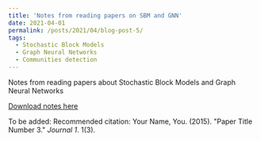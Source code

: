 ```yaml
---
title: 'Notes from reading papers on SBM and GNN'
date: 2021-04-01
permalink: /posts/2021/04/blog-post-5/
tags:
  - Stochastic Block Models
  - Graph Neural Networks
  - Communities detection
---
```




Notes from reading papers about Stochastic Block Models and Graph Neural Networks

[Download notes here](http://luoluo-l.github.io/files/sbm_gnn.pdf)

To be added: Recommended citation: Your Name, You. (2015). "Paper Title Number 3." <i>Journal 1</i>. 1(3).